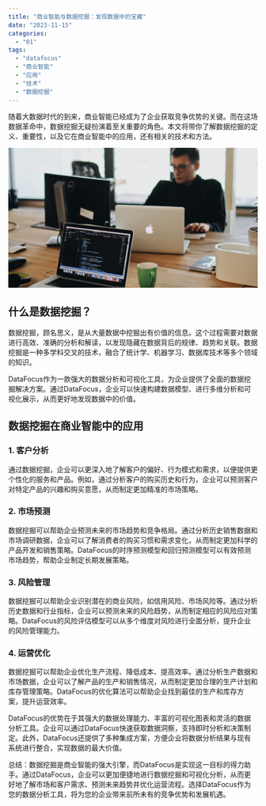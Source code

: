 ```yaml
---
title: "商业智能与数据挖掘：发现数据中的宝藏"
date: "2023-11-15"
categories: 
  - "01"
tags: 
  - "datafocus"
  - "商业智能"
  - "应用"
  - "技术"
  - "数据挖掘"
---
```


随着大数据时代的到来，商业智能已经成为了企业获取竞争优势的关键。而在这场数据革命中，数据挖掘无疑扮演着至关重要的角色。本文将带你了解数据挖掘的定义、重要性，以及它在商业智能中的应用，还有相关的技术和方法。

![](images/1690449111-pexels-djordje-petrovic-2102416-scaled.jpg)

## 什么是数据挖掘？

数据挖掘，顾名思义，是从大量数据中挖掘出有价值的信息。这个过程需要对数据进行高效、准确的分析和解读，以发现隐藏在数据背后的规律、趋势和关联。数据挖掘是一种多学科交叉的技术，融合了统计学、机器学习、数据库技术等多个领域的知识。

DataFocus作为一款强大的数据分析和可视化工具，为企业提供了全面的数据挖掘解决方案。通过DataFocus，企业可以快速构建数据模型、进行多维分析和可视化展示，从而更好地发现数据中的价值。

## 数据挖掘在商业智能中的应用

### 1\. 客户分析

通过数据挖掘，企业可以更深入地了解客户的偏好、行为模式和需求，以便提供更个性化的服务和产品。例如，通过分析客户的购买历史和行为，企业可以预测客户对特定产品的兴趣和购买意愿，从而制定更加精准的市场策略。

### 2\. 市场预测

数据挖掘可以帮助企业预测未来的市场趋势和竞争格局。通过分析历史销售数据和市场调研数据，企业可以了解消费者的购买习惯和需求变化，从而制定更加科学的产品开发和销售策略。DataFocus的时序预测模型和回归预测模型可以有效预测市场趋势，帮助企业制定长期发展策略。

### 3\. 风险管理

数据挖掘可以帮助企业识别潜在的商业风险，如信用风险、市场风险等。通过分析历史数据和行业指标，企业可以预测未来的风险趋势，从而制定相应的风险应对策略。DataFocus的风险评估模型可以从多个维度对风险进行全面分析，提升企业的风险管理能力。

### 4\. 运营优化

数据挖掘可以帮助企业优化生产流程、降低成本、提高效率。通过分析生产数据和市场数据，企业可以了解产品的生产和销售情况，从而制定更加合理的生产计划和库存管理策略。DataFocus的优化算法可以帮助企业找到最佳的生产和库存方案，提升运营效率。

DataFocus的优势在于其强大的数据处理能力、丰富的可视化图表和灵活的数据分析工具。企业可以通过DataFocus快速获取数据洞察，支持即时分析和决策制定。此外，DataFocus还提供了多种集成方案，方便企业将数据分析结果与现有系统进行整合，实现数据的最大价值。

总结：数据挖掘是商业智能的强大引擎，而DataFocus是实现这一目标的得力助手。通过DataFocus，企业可以更加便捷地进行数据挖掘和可视化分析，从而更好地了解市场和客户需求、预测未来趋势并优化运营流程。选择DataFocus作为您的数据分析工具，将为您的企业带来前所未有的竞争优势和发展机遇。
